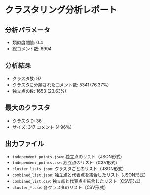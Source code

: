 # クラスタリング分析レポート

## 分析パラメータ
- 類似度閾値: 0.4
- 総コメント数: 6994

## 分析結果
- クラスタ数: 97
- クラスタに分類されたコメント数: 5341 (76.37%)
- 独立点の数: 1653 (23.63%)

## 最大のクラスタ
- クラスタID: 36
- サイズ: 347 コメント (4.96%)

## 出力ファイル
- `independent_points.json`: 独立点のリスト（JSON形式）
- `independent_points.csv`: 独立点のリスト（CSV形式）
- `cluster_lists.json`: クラスタごとのリスト（JSON形式）
- `combined_list.json`: 独立点と代表点を結合したリスト（JSON形式）
- `combined_list.csv`: 独立点と代表点を結合したリスト（CSV形式）
- `cluster_*.csv`: 各クラスタのリスト（CSV形式）
